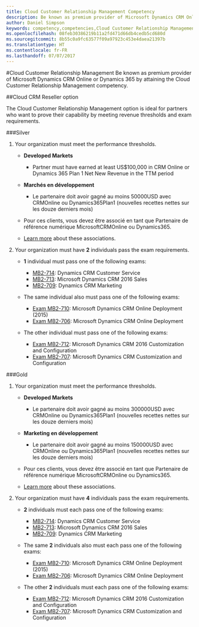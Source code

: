 ```yaml
---
title: Cloud Customer Relationship Management Competency
description: Be known as premium provider of Microsoft Dynamics CRM Online or Dynamics 365 by attaining the Cloud Customer Relationship Management competency.
author: Daniel Simpson
keywords: competency,competencies,Cloud Customer Relationship Management
ms.openlocfilehash: 08feb30386219b11a2fd471d66db4cedb5cd680d
ms.sourcegitcommit: 8b55c0a9fc63577f09a97923c453e4daea21397b
ms.translationtype: HT
ms.contentlocale: fr-FR
ms.lasthandoff: 07/07/2017
---
```

#<a name="cloud-customer-relationship-management"></a>Cloud Customer Relationship Management
Be known as premium provider of Microsoft Dynamics CRM Online or Dynamics 365 by attaining the Cloud Customer Relationship Management competency.

##<a name="cloud-crm-reseller-option"></a>Cloud CRM Reseller option

The Cloud Customer Relationship Management option is ideal for partners who want to prove their capability by meeting revenue thresholds and exam requirements. 

###<a name="silver"></a>Silver

1. Your organization must meet the performance thresholds.

    - **Developed Markets**
        - Partner must have earned at least US$100,000 in CRM Online or Dynamics 365 Plan 1 Net New Revenue in the TTM period

    - **Marchés en développement**
        - Le partenaire doit avoir gagné au moins 50000USD avec CRMOnline ou Dynamics365Plan1 (nouvelles recettes nettes sur les douze derniers mois)

    - Pour ces clients, vous devez être associé en tant que Partenaire de référence numérique MicrosoftCRMOnline ou Dynamics365.
    - [Learn more](https://partner.microsoft.com/en-us/membership/digital-partner-of-record) about these associations.  
  
2. Your organization must have **2** individuals pass the exam requirements.

    - **1** individual must pass one of the following exams:
        - [MB2-714](https://www.microsoft.com/en-us/learning/exam-mb2-714.aspx): Dynamics CRM Customer Service
        - [MB2-713](https://www.microsoft.com/en-us/learning/exam-mb2-713.aspx): Microsoft Dynamics CRM 2016 Sales
        - [MB2-709](https://www.microsoft.com/en-us/learning/exam-mb2-709.aspx): Dynamics CRM Marketing 

    - The same individual also must pass one of the following exams:
        - [Exam MB2-710](https://www.microsoft.com/en-us/learning/exam-mb2-710.aspx): Microsoft Dynamics CRM Online Deployment (2015)
        - [Exam MB2-706](https://www.microsoft.com/en-us/learning/exam-mb2-706.aspx): Microsoft Dynamics CRM Online Deployment
        
    - The other individual must pass one of the following exams:
        - [Exam MB2-712](https://www.microsoft.com/en-us/learning/exam-mb2-712.aspx): Microsoft Dynamics CRM 2016 Customization and Configuration
        - [Exam MB2-707](https://www.microsoft.com/en-us/learning/exam-mb2-707.aspx): Microsoft Dynamics CRM Customization and Configuration


###<a name="gold"></a>Gold

1. Your organization must meet the performance thresholds.

    - **Developed Markets**
    
        - Le partenaire doit avoir gagné au moins 300000USD avec CRMOnline ou Dynamics365Plan1 (nouvelles recettes nettes sur les douze derniers mois)
     
    - **Marketing en développement**

        - Le partenaire doit avoir gagné au moins 150000USD avec CRMOnline ou Dynamics365Plan1 (nouvelles recettes nettes sur les douze derniers mois)

    - Pour ces clients, vous devez être associé en tant que Partenaire de référence numérique MicrosoftCRMOnline ou Dynamics365.
    - [Learn more](https://partner.microsoft.com/en-us/membership/digital-partner-of-record) about these associations.  


2. Your organization must have **4** individuals pass the exam requirements.

    - **2** individuals must each pass one of the following exams:
        - [MB2-714](https://www.microsoft.com/en-us/learning/exam-mb2-714.aspx): Dynamics CRM Customer Service
        - [MB2-713](https://www.microsoft.com/en-us/learning/exam-mb2-713.aspx): Microsoft Dynamics CRM 2016 Sales
        - [MB2-709](https://www.microsoft.com/en-us/learning/exam-mb2-709.aspx): Dynamics CRM Marketing 

    - The same **2** individuals also must each pass one of the following exams:
        - [Exam MB2-710](https://www.microsoft.com/en-us/learning/exam-mb2-710.aspx): Microsoft Dynamics CRM Online Deployment (2015)
        - [Exam MB2-706](https://www.microsoft.com/en-us/learning/exam-mb2-706.aspx): Microsoft Dynamics CRM Online Deployment

    - The other **2** individuals must each pass one of the following exams:
        - [Exam MB2-712](https://www.microsoft.com/en-us/learning/exam-mb2-712.aspx): Microsoft Dynamics CRM 2016 Customization and Configuration
        - [Exam MB2-707](https://www.microsoft.com/en-us/learning/exam-mb2-707.aspx): Microsoft Dynamics CRM Customization and Configuration
